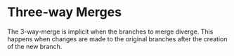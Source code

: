 # Three-way Merges

The 3-way-merge is implicit when the branches to merge diverge. This happens when changes are made to the original branches after the creation of the new branch.
